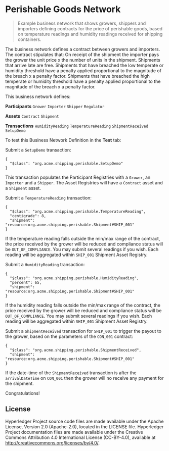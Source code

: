 # Perishable Goods Network

> Example business network that shows growers, shippers and importers defining contracts for the price of perishable goods, based on temperature readings and humidity readings received for shipping containers.

The business network defines a contract between growers and importers. The contract stipulates that: On receipt of the shipment the importer pays the grower the unit price x the number of units in the shipment. Shipments that arrive late are free. Shipments that have breached the low temperate or humidity threshold have a penalty applied proportional to the magnitude of the breach x a penalty factor. Shipments that have breached the high temperate or humidity threshold have a penalty applied proportional to the magnitude of the breach x a penalty factor.

This business network defines:

**Participants**
`Grower` `Importer` `Shipper` `Regulator` 

**Assets**
`Contract` `Shipment`

**Transactions**
`HumidityReading` `TemperatureReading` `ShipmentReceived` `SetupDemo`

To test this Business Network Definition in the **Test** tab:

Submit a `SetupDemo` transaction:

```
{
  "$class": "org.acme.shipping.perishable.SetupDemo"
}
```

This transaction populates the Participant Registries with a `Grower`, an `Importer` and a `Shipper`. The Asset Registries will have a `Contract` asset and a `Shipment` asset.

Submit a `TemperatureReading` transaction:

```
{
  "$class": "org.acme.shipping.perishable.TemperatureReading",
  "centigrade": 8,
  "shipment": "resource:org.acme.shipping.perishable.Shipment#SHIP_001"
}
```

If the temperature reading falls outside the min/max range of the contract, the price received by the grower will be reduced and compliance status will be `OUT_OF_COMPLIANCE`. You may submit several readings if you wish. Each reading will be aggregated within `SHIP_001` Shipment Asset Registry.

Submit a `HumidityReading` transaction:

```
{
  "$class": "org.acme.shipping.perishable.HumidityReading",
  "percent": 65,
  "shipment": "resource:org.acme.shipping.perishable.Shipment#SHIP_001"
}
```

If the humidity reading falls outside the min/max range of the contract, the price received by the grower will be reduced and compliance status will be `OUT_OF_COMPLIANCE`. You may submit several readings if you wish. Each reading will be aggregated within `SHIP_001` Shipment Asset Registry.

Submit a `ShipmentReceived` transaction for `SHIP_001` to trigger the payout to the grower, based on the parameters of the `CON_001` contract:

```
{
  "$class": "org.acme.shipping.perishable.ShipmentReceived",
  "shipment": "resource:org.acme.shipping.perishable.Shipment#SHIP_001"
}
```

If the date-time of the `ShipmentReceived` transaction is after the `arrivalDateTime` on `CON_001` then the grower will no receive any payment for the shipment.

Congratulations!

## License <a name="license"></a>
Hyperledger Project source code files are made available under the Apache License, Version 2.0 (Apache-2.0), located in the LICENSE file. Hyperledger Project documentation files are made available under the Creative Commons Attribution 4.0 International License (CC-BY-4.0), available at http://creativecommons.org/licenses/by/4.0/.
